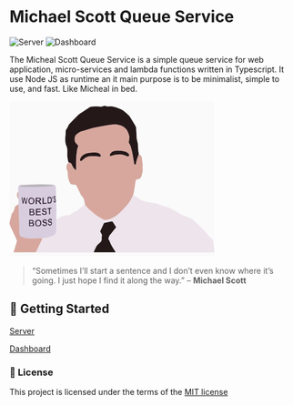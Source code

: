 # Michael Scott Queue Service

![Server](https://github.com/hrozan/michael-scott-queue-service/workflows/Server/badge.svg)
![Dashboard](https://github.com/hrozan/michael-scott-queue-service/workflows/Dash/badge.svg)

The Micheal Scott Queue Service is a simple queue service for web application, micro-services and lambda functions written in Typescript. It use Node JS as runtime an it main purpose is to be minimalist, simple to use, and fast. Like Micheal in bed.

![Michael Scott](./docs/img/logo.jpg)

> “Sometimes I’ll start a sentence and I don’t even know where it’s going. I just hope I find it along the way.” – **Michael Scott**

## :rocket: Getting Started

[Server](./server/README.md)

[Dashboard](dash/README.md)

### :page_facing_up: License

This project is licensed under the terms of the [MIT license](/LICENSE)
